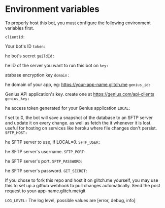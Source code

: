 # Environment variables

To properly host this bot, you must configure the following environment variables first.

`clientId:`

Your bot's ID
`token:`

he bot's secret
`guildId:`

he ID of the server you want to run this bot on
`key:`

atabase encryption key
`domain:`

he domain of your app, eg: https://your-app-name.glitch.me
`genius_id:`

Genius API application's key. create one at https://genius.com/api-clients
`genius_key:`

he access token generated for your Genius application
`LOCAL:`

f set to 0, the bot will save a snapshot of the database to an SFTP server and
update it on every change. as well as fetch the it whenever it is lost. useful for hosting
on services like heroku where file changes don't persist.
`SFTP_HOST:`

he SFTP server to use, if LOCAL=0.
`SFTP_USER:`

he SFTP server's username.
`SFTP_PORT:`

he SFTP server's port.
`SFTP_PASSWORD:`

he SFTP server's password.
`GIT_SECRET:`

If you chose to fork this repo and host it on glitch.me yourself, you may use
this to set up a github webhook to pull changes automatically. Send the post request to your-app-name.glitch.me/git

`LOG_LEVEL:`
The log level, possible values are [error, debug, info]
